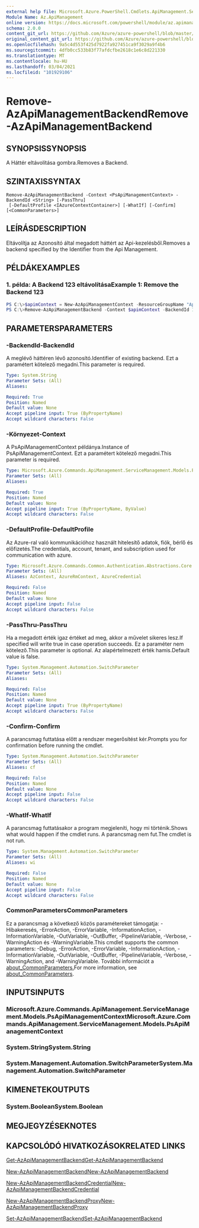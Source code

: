```yaml
---
external help file: Microsoft.Azure.PowerShell.Cmdlets.ApiManagement.ServiceManagement.dll-Help.xml
Module Name: Az.ApiManagement
online version: https://docs.microsoft.com/powershell/module/az.apimanagement/remove-azapimanagementbackend
schema: 2.0.0
content_git_url: https://github.com/Azure/azure-powershell/blob/master/src/ApiManagement/ApiManagement/help/Remove-AzApiManagementBackend.md
original_content_git_url: https://github.com/Azure/azure-powershell/blob/master/src/ApiManagement/ApiManagement/help/Remove-AzApiManagementBackend.md
ms.openlocfilehash: 9a5c4d553f425d7922fa927451ca9f3029a9f4b6
ms.sourcegitcommit: 4dfb0cc533b83f77afdcfbe2618c1e6c8d221330
ms.translationtype: MT
ms.contentlocale: hu-HU
ms.lasthandoff: 03/04/2021
ms.locfileid: "101929106"
---
```

# <span data-ttu-id="52f2a-101">Remove-AzApiManagementBackend</span><span class="sxs-lookup"><span data-stu-id="52f2a-101">Remove-AzApiManagementBackend</span></span>

## <span data-ttu-id="52f2a-102">SYNOPSIS</span><span class="sxs-lookup"><span data-stu-id="52f2a-102">SYNOPSIS</span></span>
<span data-ttu-id="52f2a-103">A Háttér eltávolítása gombra.</span><span class="sxs-lookup"><span data-stu-id="52f2a-103">Removes a Backend.</span></span>

## <span data-ttu-id="52f2a-104">SZINTAXIS</span><span class="sxs-lookup"><span data-stu-id="52f2a-104">SYNTAX</span></span>

```
Remove-AzApiManagementBackend -Context <PsApiManagementContext> -BackendId <String> [-PassThru]
 [-DefaultProfile <IAzureContextContainer>] [-WhatIf] [-Confirm] [<CommonParameters>]
```

## <span data-ttu-id="52f2a-105">LEÍRÁS</span><span class="sxs-lookup"><span data-stu-id="52f2a-105">DESCRIPTION</span></span>
<span data-ttu-id="52f2a-106">Eltávolítja az Azonosító által megadott háttért az Api-kezelésből.</span><span class="sxs-lookup"><span data-stu-id="52f2a-106">Removes a backend specified by the Identifier from the Api Management.</span></span>

## <span data-ttu-id="52f2a-107">PÉLDÁK</span><span class="sxs-lookup"><span data-stu-id="52f2a-107">EXAMPLES</span></span>

### <span data-ttu-id="52f2a-108">1. példa: A Backend 123 eltávolítása</span><span class="sxs-lookup"><span data-stu-id="52f2a-108">Example 1: Remove the Backend 123</span></span>
```powershell
PS C:\>$apimContext = New-AzApiManagementContext -ResourceGroupName "Api-Default-WestUS" -ServiceName "contoso"
PS C:\>Remove-AzApiManagementBackend -Context $apimContext -BackendId 123 -PassThru
```

## <span data-ttu-id="52f2a-109">PARAMETERS</span><span class="sxs-lookup"><span data-stu-id="52f2a-109">PARAMETERS</span></span>

### <span data-ttu-id="52f2a-110">-BackendId</span><span class="sxs-lookup"><span data-stu-id="52f2a-110">-BackendId</span></span>
<span data-ttu-id="52f2a-111">A meglévő háttéren lévő azonosító.</span><span class="sxs-lookup"><span data-stu-id="52f2a-111">Identifier of existing backend.</span></span>
<span data-ttu-id="52f2a-112">Ezt a paramétert kötelező megadni.</span><span class="sxs-lookup"><span data-stu-id="52f2a-112">This parameter is required.</span></span>

```yaml
Type: System.String
Parameter Sets: (All)
Aliases:

Required: True
Position: Named
Default value: None
Accept pipeline input: True (ByPropertyName)
Accept wildcard characters: False
```

### <span data-ttu-id="52f2a-113">-Környezet</span><span class="sxs-lookup"><span data-stu-id="52f2a-113">-Context</span></span>
<span data-ttu-id="52f2a-114">A PsApiManagementContext példánya.</span><span class="sxs-lookup"><span data-stu-id="52f2a-114">Instance of PsApiManagementContext.</span></span>
<span data-ttu-id="52f2a-115">Ezt a paramétert kötelező megadni.</span><span class="sxs-lookup"><span data-stu-id="52f2a-115">This parameter is required.</span></span>

```yaml
Type: Microsoft.Azure.Commands.ApiManagement.ServiceManagement.Models.PsApiManagementContext
Parameter Sets: (All)
Aliases:

Required: True
Position: Named
Default value: None
Accept pipeline input: True (ByPropertyName, ByValue)
Accept wildcard characters: False
```

### <span data-ttu-id="52f2a-116">-DefaultProfile</span><span class="sxs-lookup"><span data-stu-id="52f2a-116">-DefaultProfile</span></span>
<span data-ttu-id="52f2a-117">Az Azure-ral való kommunikációhoz használt hitelesítő adatok, fiók, bérlő és előfizetés.</span><span class="sxs-lookup"><span data-stu-id="52f2a-117">The credentials, account, tenant, and subscription used for communication with azure.</span></span>

```yaml
Type: Microsoft.Azure.Commands.Common.Authentication.Abstractions.Core.IAzureContextContainer
Parameter Sets: (All)
Aliases: AzContext, AzureRmContext, AzureCredential

Required: False
Position: Named
Default value: None
Accept pipeline input: False
Accept wildcard characters: False
```

### <span data-ttu-id="52f2a-118">-PassThru</span><span class="sxs-lookup"><span data-stu-id="52f2a-118">-PassThru</span></span>
<span data-ttu-id="52f2a-119">Ha a megadott érték igaz értéket ad meg, akkor a művelet sikeres lesz.</span><span class="sxs-lookup"><span data-stu-id="52f2a-119">If specified will write true in case operation succeeds.</span></span>
<span data-ttu-id="52f2a-120">Ez a paraméter nem kötelező.</span><span class="sxs-lookup"><span data-stu-id="52f2a-120">This parameter is optional.</span></span>
<span data-ttu-id="52f2a-121">Az alapértelmezett érték hamis.</span><span class="sxs-lookup"><span data-stu-id="52f2a-121">Default value is false.</span></span>

```yaml
Type: System.Management.Automation.SwitchParameter
Parameter Sets: (All)
Aliases:

Required: False
Position: Named
Default value: None
Accept pipeline input: True (ByPropertyName)
Accept wildcard characters: False
```

### <span data-ttu-id="52f2a-122">-Confirm</span><span class="sxs-lookup"><span data-stu-id="52f2a-122">-Confirm</span></span>
<span data-ttu-id="52f2a-123">A parancsmag futtatása előtt a rendszer megerősítést kér.</span><span class="sxs-lookup"><span data-stu-id="52f2a-123">Prompts you for confirmation before running the cmdlet.</span></span>

```yaml
Type: System.Management.Automation.SwitchParameter
Parameter Sets: (All)
Aliases: cf

Required: False
Position: Named
Default value: None
Accept pipeline input: False
Accept wildcard characters: False
```

### <span data-ttu-id="52f2a-124">-WhatIf</span><span class="sxs-lookup"><span data-stu-id="52f2a-124">-WhatIf</span></span>
<span data-ttu-id="52f2a-125">A parancsmag futtatásakor a program megjeleníti, hogy mi történik.</span><span class="sxs-lookup"><span data-stu-id="52f2a-125">Shows what would happen if the cmdlet runs.</span></span> <span data-ttu-id="52f2a-126">A parancsmag nem fut.</span><span class="sxs-lookup"><span data-stu-id="52f2a-126">The cmdlet is not run.</span></span>

```yaml
Type: System.Management.Automation.SwitchParameter
Parameter Sets: (All)
Aliases: wi

Required: False
Position: Named
Default value: None
Accept pipeline input: False
Accept wildcard characters: False
```

### <span data-ttu-id="52f2a-127">CommonParameters</span><span class="sxs-lookup"><span data-stu-id="52f2a-127">CommonParameters</span></span>
<span data-ttu-id="52f2a-128">Ez a parancsmag a következő közös paramétereket támogatja: -Hibakeresés, -ErrorAction, -ErrorVariable, -InformationAction, -InformationVariable, -OutVariable, -OutBuffer, -PipelineVariable, -Verbose, -WarningAction és -WarningVariable.</span><span class="sxs-lookup"><span data-stu-id="52f2a-128">This cmdlet supports the common parameters: -Debug, -ErrorAction, -ErrorVariable, -InformationAction, -InformationVariable, -OutVariable, -OutBuffer, -PipelineVariable, -Verbose, -WarningAction, and -WarningVariable.</span></span> <span data-ttu-id="52f2a-129">További információt a [about_CommonParameters.](http://go.microsoft.com/fwlink/?LinkID=113216)</span><span class="sxs-lookup"><span data-stu-id="52f2a-129">For more information, see [about_CommonParameters](http://go.microsoft.com/fwlink/?LinkID=113216).</span></span>

## <span data-ttu-id="52f2a-130">INPUTS</span><span class="sxs-lookup"><span data-stu-id="52f2a-130">INPUTS</span></span>

### <span data-ttu-id="52f2a-131">Microsoft.Azure.Commands.ApiManagement.ServiceManagement.Models.PsApiManagementContext</span><span class="sxs-lookup"><span data-stu-id="52f2a-131">Microsoft.Azure.Commands.ApiManagement.ServiceManagement.Models.PsApiManagementContext</span></span>

### <span data-ttu-id="52f2a-132">System.String</span><span class="sxs-lookup"><span data-stu-id="52f2a-132">System.String</span></span>

### <span data-ttu-id="52f2a-133">System.Management.Automation.SwitchParameter</span><span class="sxs-lookup"><span data-stu-id="52f2a-133">System.Management.Automation.SwitchParameter</span></span>

## <span data-ttu-id="52f2a-134">KIMENETEK</span><span class="sxs-lookup"><span data-stu-id="52f2a-134">OUTPUTS</span></span>

### <span data-ttu-id="52f2a-135">System.Boolean</span><span class="sxs-lookup"><span data-stu-id="52f2a-135">System.Boolean</span></span>

## <span data-ttu-id="52f2a-136">MEGJEGYZÉSEK</span><span class="sxs-lookup"><span data-stu-id="52f2a-136">NOTES</span></span>

## <span data-ttu-id="52f2a-137">KAPCSOLÓDÓ HIVATKOZÁSOK</span><span class="sxs-lookup"><span data-stu-id="52f2a-137">RELATED LINKS</span></span>

[<span data-ttu-id="52f2a-138">Get-AzApiManagementBackend</span><span class="sxs-lookup"><span data-stu-id="52f2a-138">Get-AzApiManagementBackend</span></span>](./Get-AzApiManagementBackend.md)

[<span data-ttu-id="52f2a-139">New-AzApiManagementBackend</span><span class="sxs-lookup"><span data-stu-id="52f2a-139">New-AzApiManagementBackend</span></span>](./New-AzApiManagementBackend.md)

[<span data-ttu-id="52f2a-140">New-AzApiManagementBackendCredential</span><span class="sxs-lookup"><span data-stu-id="52f2a-140">New-AzApiManagementBackendCredential</span></span>](./New-AzApiManagementBackendCredential.md)

[<span data-ttu-id="52f2a-141">New-AzApiManagementBackendProxy</span><span class="sxs-lookup"><span data-stu-id="52f2a-141">New-AzApiManagementBackendProxy</span></span>](./New-AzApiManagementBackendProxy.md)

[<span data-ttu-id="52f2a-142">Set-AzApiManagementBackend</span><span class="sxs-lookup"><span data-stu-id="52f2a-142">Set-AzApiManagementBackend</span></span>](./Set-AzApiManagementBackend.md)
